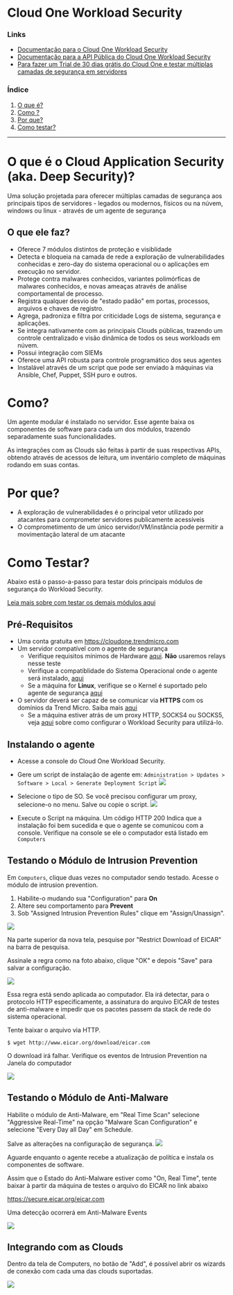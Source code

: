 # Cloud One Workload Security
### Links
- [Documentação para o Cloud One Workload Security](https://cloudone.trendmicro.com/docs/workload-security/)
- [Documentação para a API Pública do Cloud One Workload Security](https://cloudone.trendmicro.com/docs/workload-security/api-reference/)
- [Para fazer um Trial de 30 dias grátis do Cloud One e testar múltiplas camadas de segurança em servidores](https://cloudone.trendmicro.com/)

### Índice
1. [O que é?](#what)
2. [Como ?](#how)
3. [Por que?](#why)
4. [Como testar?](#testing)

---
# O que é o Cloud Application Security (aka. Deep Security)? <a name="what"></a>
Uma solução projetada para oferecer múltiplas camadas de segurança aos principais tipos de servidores - legados ou modernos, físicos ou na núvem, windows ou linux - através de um agente de segurança

## O que ele faz?
- Oferece 7 módulos distintos de proteção e visiblidade
- Detecta e bloqueia na camada de rede a exploração de vulnerabilidades conhecidas e zero-day do sistema operacional ou o aplicações em execução no servidor. 
- Protege contra malwares conhecidos, variantes polimórficas de malwares conhecidos, e novas ameaças através de análise comportamental de processo.
- Registra qualquer desvio de "estado padão" em portas, processos, arquivos e chaves de registro.
- Agrega, padroniza e filtra por criticidade Logs de sistema, segurança e aplicações. 
- Se integra nativamente com as principais Clouds públicas, trazendo um controle centralizado e visão dinâmica de todos os seus workloads em núvem.
- Possui integração com SIEMs
- Oferece uma API robusta para controle programático dos seus agentes
- Instalável através de um script que pode ser enviado à máquinas via Ansible, Chef, Puppet, SSH puro e outros.

# Como? <a name="how"></a>

Um agente modular é instalado no servidor. Esse agente baixa os componentes de software para cada um dos módulos, trazendo separadamente suas funcionalidades. 

As integrações com as Clouds são feitas à partir de suas respectivas APIs, obtendo através de acessos de leitura, um inventário completo de máquinas rodando em suas contas. 

# Por que? <a name="why"></a>

- A exploração de vulnerabilidades é o principal vetor utilizado por atacantes para comprometer servidores publicamente acessíveis
- O comprometimento de um único servidor/VM/instância pode permitir a movimentação lateral de um atacante 
 
# Como Testar? <a name="testing"></a>
Abaixo está o passo-a-passo para testar dois principais módulos de segurança do Workload Security. 

[Leia mais sobre com testar os demais módulos aqui](https://success.trendmicro.com/solution/1098449-testing-the-deep-security-modules)



## Pré-Requisitos
- Uma conta gratuita em https://cloudone.trendmicro.com 
- Um servidor compatível com o agente de segurança
  - Verifique requisitos mínimos de Hardware [aqui](https://cloudone.trendmicro.com/docs/workload-security/sizing/). **Não** usaremos relays nesse teste
  - Verifique a compatiblidade do Sistema Operacional onde o agente será instalado, [aqui](https://cloudone.trendmicro.com/docs/workload-security/agent-compatibility/)
  - Se a máquina for **Linux**, verifique se o Kernel é suportado pelo agente de segurança [aqui](https://cloudone.trendmicro.com/docs/workload-security/agent-linux-kernel-support/)
- O servidor deverá ser capaz de se comunicar via **HTTPS** com os domínios da Trend Micro. Saiba mais [aqui](https://cloudone.trendmicro.com/docs/workload-security/communication-ports-urls-ip/)
  - Se a máquina estiver atrás de um proxy HTTP, SOCKS4 ou SOCKS5, veja [aqui](https://cloudone.trendmicro.com/docs/workload-security/proxy-set-up/#Register) sobre como configurar o Workload Security para utilizá-lo.

## Instalando o agente

- Acesse a console do Cloud One Workload Security. 
- Gere um script de instalação de agente em: `Administration > Updates > Software > Local > Generate Deployment Script`
![](software.png)

- Selecione o tipo de SO. Se você precisou configurar um proxy, selecione-o no menu. Salve ou copie o script.
![](script.png)

- Execute o Script na máquina. Um código HTTP 200 Indica que a instalação foi bem sucedida e que o agente se comunicou com a console. Verifique na console se ele o computador está listado em `Computers`

## Testando o Módulo de Intrusion Prevention

Em `Computers`, clique duas vezes no computador sendo testado. Acesse o módulo de intrusion prevention. 
1. Habilite-o mudando sua "Configuration" para **On**  
2. Altere seu comportamento para **Prevent**
3. Sob "Assigned Intrusion Prevention Rules" clique em "Assign/Unassign".

![](ips.png)

Na parte superior da nova tela, pesquise por "Restrict Download of EICAR" na barra de pesquisa.

Assinale a regra como na foto abaixo, clique "OK" e depois "Save" para salvar a configuração.

![](ips_rules.png)

Essa regra está sendo aplicada ao computador. Ela irá detectar, para o protocolo HTTP especificamente, a assinatura do arquivo EICAR de testes de anti-malware e impedir que os pacotes passem da stack de rede do sistema operacional. 

Tente baixar o arquivo via HTTP.

    $ wget http://www.eicar.org/download/eicar.com


O download irá falhar. Verifique os eventos de Intrusion Prevention na Janela do computador

![](ips_ev.png)

## Testando o Módulo de Anti-Malware

Habilite o módulo de Anti-Malware, em "Real Time Scan" selecione "Aggressive Real-Time" na opção "Malware Scan Configuration" e selecione "Every Day all Day" em Schedule.

Salve as alterações na configuração de segurança.
![](am.png)

Aguarde enquanto o agente recebe a atualização de política e instala os componentes de software. 

Assim que o Estado do Anti-Malware estiver como "On, Real Time", tente baixar à partir da máquina de testes o arquivo do EICAR no link abaixo

https://secure.eicar.org/eicar.com

Uma detecção ocorrerá em Anti-Malware Events

![](am_ev.png)

## Integrando com as Clouds
Dentro da tela de Computers, no botão de "Add", é possível abrir os wizards de conexão com cada uma das clouds suportadas. 

![](clouds.png)